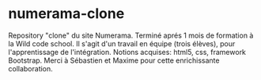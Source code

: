 # numerama-clone
Repository "clone" du site Numerama.
Terminé aprés 1 mois de formation à la Wild code school.
Il s'agit d'un travail en équipe (trois élèves), pour l'apprentissage de l'intégration.
Notions acquises: html5, css, framework Bootstrap.
Merci à Sébastien et Maxime pour cette enrichissante collaboration.


